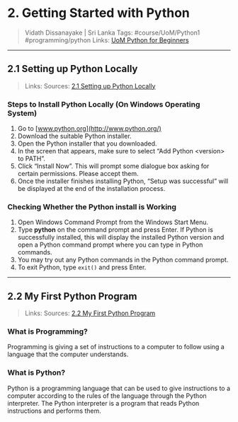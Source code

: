 # 2. Getting Started with Python

> Vidath Dissanayake | Sri Lanka
> Tags: #course/UoM/Python1 #programming/python
> Links: [UoM Python for Beginners](UoM%20Python%20for%20Beginners.md)

---

## 2.1 Setting up Python Locally

> Links:
> Sources: [2.1 Setting up Python Locally](https://open.uom.lk/pluginfile.php/4570/mod_hvp/content/8/videos/sources-620a018ce37cc.mp4)

### Steps to Install Python Locally (On Windows Operating System)

1.  Go to [www.python.org](http://www.python.org/)
2.  Download the suitable Python installer.
3.  Open the Python installer that you downloaded.
4.  In the screen that appears, make sure to select “Add Python \<version\> to PATH”.
5.  Click “Install Now”. This will prompt some dialogue box asking for certain permissions. Please accept them.
6.  Once the installer finishes installing Python, “Setup was successful” will be displayed at the end of the installation process.

### Checking Whether the Python install is Working

1.  Open Windows Command Prompt from the Windows Start Menu.
2.  Type **python** on the command prompt and press Enter. If Python is successfully installed, this will display the installed Python version and open a Python command prompt where you can type in Python commands.
3.  You may try out any Python commands in the Python command prompt.
4.  To exit Python, type `exit()` and press Enter.

---

## 2.2 My First Python Program

> Links:
> Sources: [2.2 My First Python Program](https://open.uom.lk/pluginfile.php/4571/mod_hvp/content/9/videos/sources-620a041db9c39.mp4)

### What is Programming?

Programming is giving a set of instructions to a computer to follow using a language that the computer understands.

### What is Python?

Python is a programming language that can be used to give instructions to a computer according to the rules of the language through the Python interpreter. The Python interpreter is a program that reads Python instructions and performs them.